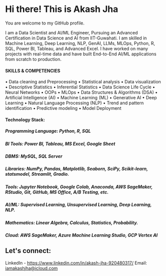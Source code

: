 
# Hi there! This is Akash Jha

You are welcome to my GitHub profile. 

I am a Data Scientist and AI/ML Engineer, Pursuing an Advanced Certification in Data Science and AI from IIT-Guwahati. I am skilled in Machine Learning, Deep Learning, NLP, GenAI, LLMs, MLOps, Python, R, SQL, Power BI, Tableau, and Advanced Excel. I have worked on many projects with real-time data and have built End-to-End AI/ML applications from scratch to production.



#### SKILLS & COMPETENCIES
•	Data cleaning and Preprocessing
•	Statistical analysis
•	Data visualization
•	Descriptive Statistics
•	Inferential Statistics
•	Data Science Life Cycle
•	Neural Networks
•	OOPs
•	MLOps
•	Data Structures & Algorithms (DSA)
•	Artificial Intelligence (AI)
•	Machine Learning (ML)
•	Generative AI
•	Deep Learning
•	Natural Language Processing (NLP)
•	Trend and pattern identification
•	Predictive modeling
•	Model Deployment 
 


#### Technology Stack:
##### Programming Language: Python, R, SQL 
##### BI Tools: Power BI, Tableau, MS Excel, Google Sheet
##### DBMS: MySQL, SQL Server
##### Libraries: NumPy, Pandas, Matplotlib, Seaborn, SciPy, Scikit-learn, statsmodel, Streamlit, Gradio.
##### Tools: Jupyter Notebook, Google Colab, Anaconda, AWS SageMaker, RStudio, Git, GitHub, MS Office, A/B Testing, etc. 
##### AI/ML: Supervised Learning, Unsupervised Learning, Deep Learning, NLP.
##### Mathematics: Linear Algebra, Calculus, Statistics, Probability.
##### Cloud: AWS SageMaker, Azure Machine Learning Studio, GCP Vertex AI





## Let's connect:
LinkedIn - https://www.linkedin.com/in/akash-jha-920480317/
Email: iamakashjha@icloud.com

